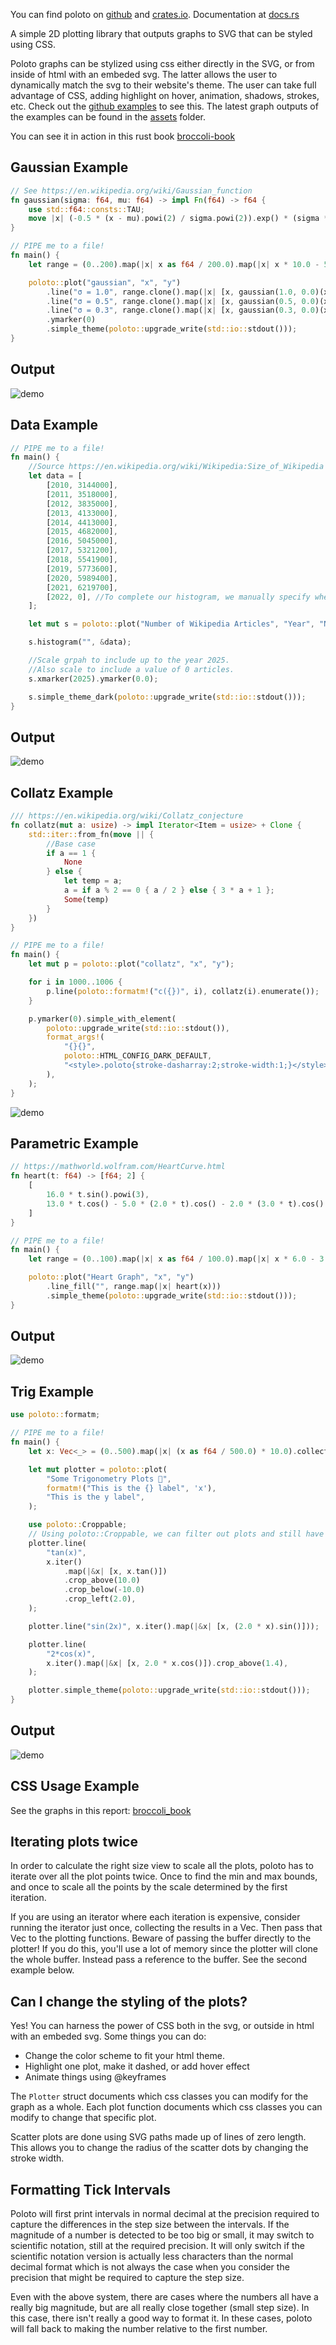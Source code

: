 
You can find poloto on [github](https://github.com/tiby312/poloto) and [crates.io](https://crates.io/crates/poloto).
Documentation at [docs.rs](https://docs.rs/poloto)

A simple 2D plotting library that outputs graphs to SVG that can be styled using CSS.

Poloto graphs can be stylized using css either directly in the SVG, or from inside of html with an embeded svg. The latter allows the user to dynamically match the svg to their website's theme. The user can take full advantage of CSS, adding highlight on hover, animation, shadows, strokes, etc. Check out the [github examples](https://github.com/tiby312/poloto/tree/master/examples) to see this. The latest graph outputs of the examples can be found in the [assets](https://github.com/tiby312/poloto/tree/master/assets) folder.

You can see it in action in this rust book [broccoli-book](https://tiby312.github.io/broccoli_report/)

## Gaussian Example

```rust
// See https://en.wikipedia.org/wiki/Gaussian_function
fn gaussian(sigma: f64, mu: f64) -> impl Fn(f64) -> f64 {
    use std::f64::consts::TAU;
    move |x| (-0.5 * (x - mu).powi(2) / sigma.powi(2)).exp() * (sigma * TAU).sqrt().recip()
}

// PIPE me to a file!
fn main() {
    let range = (0..200).map(|x| x as f64 / 200.0).map(|x| x * 10.0 - 5.0);

    poloto::plot("gaussian", "x", "y")
        .line("σ = 1.0", range.clone().map(|x| [x, gaussian(1.0, 0.0)(x)]))
        .line("σ = 0.5", range.clone().map(|x| [x, gaussian(0.5, 0.0)(x)]))
        .line("σ = 0.3", range.clone().map(|x| [x, gaussian(0.3, 0.0)(x)]))
        .ymarker(0)
        .simple_theme(poloto::upgrade_write(std::io::stdout()));
}

```
## Output

<img src="./assets/gaussian.svg" alt="demo">


## Data Example

```rust
// PIPE me to a file!
fn main() {
    //Source https://en.wikipedia.org/wiki/Wikipedia:Size_of_Wikipedia
    let data = [
        [2010, 3144000],
        [2011, 3518000],
        [2012, 3835000],
        [2013, 4133000],
        [2014, 4413000],
        [2015, 4682000],
        [2016, 5045000],
        [2017, 5321200],
        [2018, 5541900],
        [2019, 5773600],
        [2020, 5989400],
        [2021, 6219700],
        [2022, 0], //To complete our histogram, we manually specify when 2021 ends.
    ];

    let mut s = poloto::plot("Number of Wikipedia Articles", "Year", "Number of Articles");

    s.histogram("", &data);

    //Scale grpah to include up to the year 2025.
    //Also scale to include a value of 0 articles.
    s.xmarker(2025).ymarker(0.0);

    s.simple_theme_dark(poloto::upgrade_write(std::io::stdout()));
}

```

## Output

<img src="./assets/simple.svg" alt="demo">


## Collatz Example

```rust
/// https://en.wikipedia.org/wiki/Collatz_conjecture
fn collatz(mut a: usize) -> impl Iterator<Item = usize> + Clone {
    std::iter::from_fn(move || {
        //Base case
        if a == 1 {
            None
        } else {
            let temp = a;
            a = if a % 2 == 0 { a / 2 } else { 3 * a + 1 };
            Some(temp)
        }
    })
}

// PIPE me to a file!
fn main() {
    let mut p = poloto::plot("collatz", "x", "y");

    for i in 1000..1006 {
        p.line(poloto::formatm!("c({})", i), collatz(i).enumerate());
    }

    p.ymarker(0).simple_with_element(
        poloto::upgrade_write(std::io::stdout()),
        format_args!(
            "{}{}",
            poloto::HTML_CONFIG_DARK_DEFAULT,
            "<style>.poloto{stroke-dasharray:2;stroke-width:1;}</style>"
        ),
    );
}


```


<img src="./assets/collatz.svg" alt="demo">


## Parametric Example

```rust
// https://mathworld.wolfram.com/HeartCurve.html
fn heart(t: f64) -> [f64; 2] {
    [
        16.0 * t.sin().powi(3),
        13.0 * t.cos() - 5.0 * (2.0 * t).cos() - 2.0 * (3.0 * t).cos() - (4.0 * t).cos(),
    ]
}

// PIPE me to a file!
fn main() {
    let range = (0..100).map(|x| x as f64 / 100.0).map(|x| x * 6.0 - 3.0);

    poloto::plot("Heart Graph", "x", "y")
        .line_fill("", range.map(|x| heart(x)))
        .simple_theme(poloto::upgrade_write(std::io::stdout()));
}

```

## Output

<img src="./assets/heart.svg" alt="demo">


## Trig Example 

```rust
use poloto::formatm;

// PIPE me to a file!
fn main() {
    let x: Vec<_> = (0..500).map(|x| (x as f64 / 500.0) * 10.0).collect();

    let mut plotter = poloto::plot(
        "Some Trigonometry Plots 🥳",
        formatm!("This is the {} label", 'x'),
        "This is the y label",
    );

    use poloto::Croppable;
    // Using poloto::Croppable, we can filter out plots and still have discontinuity.
    plotter.line(
        "tan(x)",
        x.iter()
            .map(|&x| [x, x.tan()])
            .crop_above(10.0)
            .crop_below(-10.0)
            .crop_left(2.0),
    );

    plotter.line("sin(2x)", x.iter().map(|&x| [x, (2.0 * x).sin()]));

    plotter.line(
        "2*cos(x)",
        x.iter().map(|&x| [x, 2.0 * x.cos()]).crop_above(1.4),
    );

    plotter.simple_theme(poloto::upgrade_write(std::io::stdout()));
}

```

## Output

<img src="./assets/trig.svg" alt="demo">

## CSS Usage Example

See the graphs in this report: [broccoli_book](https://tiby312.github.io/broccoli_report/)


## Iterating plots twice

In order to calculate the right size view to scale all the plots, poloto has to iterate over all the plot
points twice. Once to find the min and max bounds, and once to scale all the points by the scale determined
by the first iteration. 

If you are using an iterator where each iteration is expensive, consider running the iterator just once,
collecting the results in a Vec. Then pass that Vec to the plotting functions. 
Beware of passing the buffer directly to the plotter! If you do this, you'll use a lot of memory since 
the plotter will clone the whole buffer. Instead pass a reference to the buffer. See the second example below.


## Can I change the styling of the plots?

Yes! You can harness the power of CSS both in the svg, or outside
in html with an embeded svg. Some things you can do:

 * Change the color scheme to fit your html theme.
 * Highlight one plot, make it dashed, or add hover effect
 * Animate things using @keyframes

The `Plotter` struct documents which css classes you can modify for the graph as a whole.
Each plot function documents which css classes you can modify to change that specific plot.

Scatter plots are done using SVG paths made up of lines of zero length. This allows you to change
the radius of the scatter dots by changing the stroke width.


## Formatting Tick Intervals

Poloto will first print intervals in normal decimal at the precision required to capture the differences
in the step size between the intervals. If the magnitude of a number is detected to be too big or small, it
may switch to scientific notation, still at the required precision. It will only switch if the scientific
notation version is actually less characters than the normal decimal format which is not always the case
when you consider the precision that might be required to capture the step size.

Even with the above system, there are cases where the numbers all have a really big magnitude, but
are all really close together (small step size). In this case, there isn't really a good way to format it.
In these cases, poloto will fall back to making the number relative to the first number.